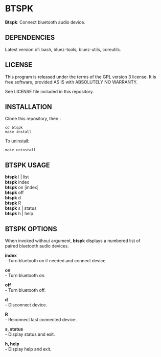 # BTSPK

**Btspk**: Connect bluetooth audio device.  

## DEPENDENCIES

Latest version of: bash, bluez-tools, bluez-utils, coreutils.  

## LICENSE

This program is released under the terms of the GPL version 3 license.
It is free software, provided AS IS with ABSOLUTELY NO WARRANTY.

See LICENSE file included in this repository.

## INSTALLATION

Clone this repository, then :

```
cd btspk
make install
```

To uninstall:

```
make uninstall
```

## BTSPK USAGE

**btspk** l | list  
**btspk** index  
**btspk** on [index]  
**btspk** off  
**btspk** d  
**btspk** R  
**btspk** s | status  
**btspk** h | help  


## BTSPK OPTIONS

When invoked without argument, **btspk** displays a numbered list of  
paired bluetooth audio devices.

**index**  
    - Turn bluetooth on if needed and connect device.

**on**  
    - Turn bluetooth on.

**off**  
    - Turn bluetooth off.

**d**  
    - Disconnect device.

**R**  
    - Reconnect last connected device.

**s, status**  
    - Display status and exit.

**h, help**  
    - Display help and exit.
